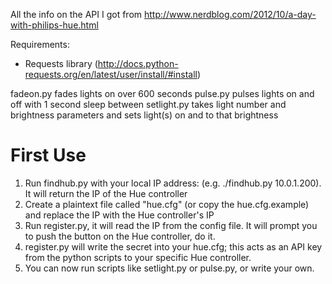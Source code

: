 All the info on the API I got from http://www.nerdblog.com/2012/10/a-day-with-philips-hue.html

Requirements:
 * Requests library (http://docs.python-requests.org/en/latest/user/install/#install)


fadeon.py fades lights on over 600 seconds
pulse.py pulses lights on and off with 1 second sleep between
setlight.py takes light number and brightness parameters and sets light(s) on and to that brightness

# First Use
 1. Run findhub.py with your local IP address: (e.g. ./findhub.py 10.0.1.200).  It will return the IP of the Hue controller
 1. Create a plaintext file called "hue.cfg" (or copy the hue.cfg.example) and replace the IP with the Hue controller's IP
 1. Run register.py, it will read the IP from the config file.  It will prompt you to push the button on the Hue controller, do it.
 1. register.py will write the secret into your hue.cfg; this acts as an API key from the python scripts to your specific Hue controller.
 1. You can now run scripts like setlight.py or pulse.py, or write your own.
